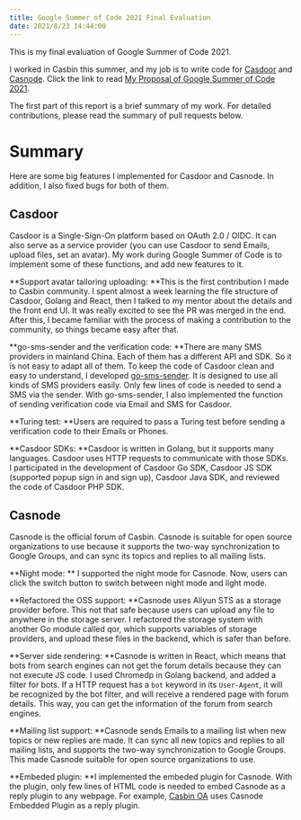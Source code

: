 ```yaml
---
title: Google Summer of Code 2021 Final Evaluation
date: 2021/8/23 14:44:00
---
```


This is my final evaluation of Google Summer of Code 2021.

I worked in Casbin this summer, and my job is to write code for [Casdoor](https://github.com/casbin/casdoor) and [Casnode](https://github.com/casbin/casnode). Click the link to read [My Proposal of Google Summer of Code 2021](https://archives.kininaru.dev/gsoc/2021/proposal.pdf).

The first part of this report is a brief summary of my work. For detailed contributions, please read the summary of pull requests below.

# Summary

Here are some big features I implemented for Casdoor and Casnode. In addition, I also fixed bugs for both of them.

## Casdoor

Casdoor is a Single-Sign-On platform based on OAuth 2.0 / OIDC. It can also serve as a service provider (you can use Casdoor to send Emails, upload files, set an avatar). My work during Google Summer of Code is to implement some of these functions, and add new features to it.

**Support avatar tailoring uploading: **This is the first contribution I made to Casbin community. I spent almost a week learning the file structure of Casdoor, Golang and React, then I talked to my mentor about the details and the front end UI. It was really excited to see the PR was merged in the end. After this, I became familiar with the process of making a contribution to the community, so things became easy after that.

**go-sms-sender and the verification code: **There are many SMS providers in mainland China. Each of them has a different API and SDK. So it is not easy to adapt all of them. To keep the code of Casdoor clean and easy to understand, I developed [go-sms-sender](https://github.com/casdoor/go-sms-sender). It is designed to use all kinds of SMS providers easily. Only few lines of code is needed to send a SMS via the sender. With go-sms-sender, I also implemented the function of sending verification code via Email and SMS for Casdoor.

**Turing test: **Users are required to pass a Turing test before sending a verification code to their Emails or Phones.

**Casdoor SDKs: **Casdoor is written in Golang, but it supports many languages. Casdoor uses HTTP requests to communicate with those SDKs. I participated in the development of Casdoor Go SDK, Casdoor JS SDK (supported popup sign in and sign up), Casdoor Java SDK, and reviewed the code of Casdoor PHP SDK.

## Casnode

Casnode is the official forum of Casbin. Casnode is suitable for open source organizations to use because it supports the two-way synchronization to Google Groups, and can sync its topics and replies to all mailing lists.

**Night mode: ** I supported the night mode for Casnode. Now, users can click the switch button to switch between night mode and light mode.

**Refactored the OSS support: **Casnode uses Aliyun STS as a storage provider before. This not that safe because users can upload any file to anywhere in the storage server. I refactored the storage system with another Go module called qor, which supports variables of storage providers, and upload these files in the backend, which is safer than before.

**Server side rendering: **Casnode is written in React, which means that bots from search engines can not get the forum details because they can not execute JS code. I used Chromedp in Golang backend, and added a filter for bots. If a HTTP request has a `bot` keyword in its `User-Agent`, it will be recognized by the bot filter, and will receive a rendered page with forum details. This way, you can get the information of the forum from search engines.

**Mailing list support: **Casnode sends Emails to a mailing list when new topics or new replies are made. It can sync all new topics and replies to all mailing lists, and supports the two-way synchronization to Google Groups. This made Casnode suitable for open source organizations to use.

**Embeded plugin: **I implemented the embeded plugin for Casnode. With the plugin, only few lines of HTML code is needed to embed Casnode as a reply plugin to any webpage. For example, [Casbin OA](https://oa.casbin.com/) uses Casnode  Embedded Plugin as a reply plugin.